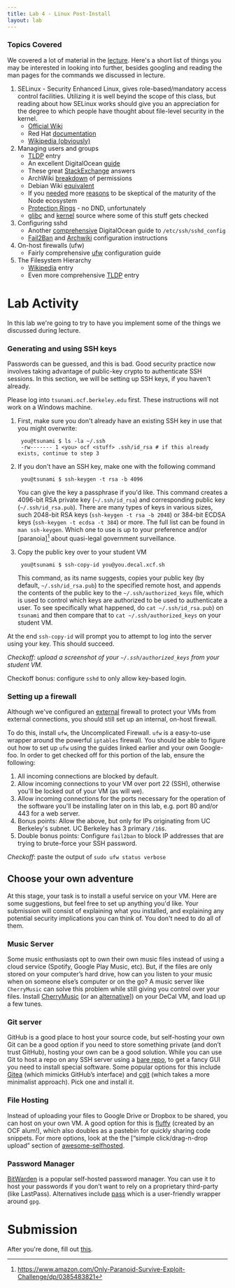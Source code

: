 ```yaml
---
title: Lab 4 - Linux Post-Install
layout: lab
---
```


### Topics Covered

We covered a lot of material in the 
[lecture](https://docs.google.com/presentation/d/1r3pl2XccayoUaKCFtG3wF6N_qun8VVw7jH5MEvVTBSw/edit).
Here's a short list of things you may be interested in looking into further, 
besides googling and reading the man pages for the commands we discussed in
lecture.

1. SELinux - Security Enhanced Linux, gives role-based/mandatory access control 
   facilities. Utilizing it is well beyind the scope of this class, but reading
   about how SELinux works should give you an appreciation for the degree to
   which people have thought about file-level security in the kernel.
   * [Official Wiki](selinunxproject.org) 
   * Red Hat [documentation](https://access.redhat.com/documentation/en-us/red_hat_enterprise_linux/6/html/security-enhanced_linux/chap-security-enhanced_linux-introduction)
   * [Wikipedia (obviously)](https://en.wikipedia.org/wiki/Security-Enhanced_Linux)
2. Managing users and groups
   * [TLDP](http://www.tldp.org/LDP/GNU-Linux-Tools-Summary/html/c6239.htm) entry
   * An excellent DigitalOcean [guide](https://www.digitalocean.com/community/tutorials/how-to-view-system-users-in-linux-on-ubuntu)
   * These great [StackExchange](https://unix.stackexchange.com/questions/74809/is-it-possible-to-hide-an-account-from-etc-passwd/74898#74898) answers
   * ArchWiki [breakdown](https://wiki.archlinux.org/index.php/File_permissions_and_attributes) of permissions
   * Debian Wiki [equivalent](https://wiki.debian.org/Permissions)
   * If you [needed](http://www.zdnet.com/article/show-stopping-bug-appears-in-npm-node-js-package-manager/) more [reasons](https://github.com/npm/npm/issues/19883) to be skeptical of the maturity of the Node ecosystem
   * [Protection Rings](https://en.wikipedia.org/wiki/Protection_ring) - no DND, unfortunately
   * [glibc](https://code.woboq.org/userspace/glibc/sysdeps/unix/sysv/linux/faccessat.c.html) and 
     [kernel](https://elixir.bootlin.com/linux/latest/source/fs/open.c#L353) source where some of this stuff gets checked
3. Configuring sshd 
   * Another [comprehensive](https://www.digitalocean.com/community/tutorials/how-to-tune-your-ssh-daemon-configuration-on-a-linux-vps)
     DigitalOcean guide to `/etc/ssh/sshd_config`
   * [Fail2Ban](https://fail2ban.org) and [Archwiki](https://wiki.archlinux.org/index.php/fail2ban) configuration instructions
4. On-host firewalls (ufw)
   * Fairly comprehensive [ufw](https://help.ubuntu.com/lts/serverguide/firewall.html) configuration guide
5. The Filesystem Hierarchy 
   * [Wikipedia](https://en.wikipedia.org/wiki/Filesystem_Hierarchy_Standard) entry
   * Even more comprehensive [TLDP](https://www.tldp.org/LDP/Linux-Filesystem-Hierarchy/html/index.html) entry

# Lab Activity

In this lab we're going to try to have you implement some of the things we 
discussed during lecture.

### Generating and using SSH keys

Passwords can be guessed, and this is bad. Good security practice now involves 
taking advantage of public-key crypto to authenticate SSH sessions. In this
section, we will be setting up SSH keys, if you haven't already.

Please log into `tsunami.ocf.berkeley.edu` first. These instructions will not 
work on a Windows machine.

1. First, make sure you don't already have an existing SSH key in use that you 
might overwrite:

        you@tsunami $ ls -la ~/.ssh
        -rw------- 1 <you> ocf <stuff> .ssh/id_rsa # if this already exists, continue to step 3

2. If you don't have an SSH key, make one with the following command
    
        you@tsunami $ ssh-keygen -t rsa -b 4096
    
    You can give the key a passphrase if you'd like. This command creates a 
    4096-bit RSA private key (`~/.ssh/id_rsa`) and corresponding public key
    (`~/.ssh/id_rsa.pub`). There are many types of keys in various sizes, such
    2048-bit RSA keys (`ssh-keygen -t rsa -b 2048`) or 384-bit ECDSA keys
    (`ssh-keygen -t ecdsa -t 384`) or more. The full list can be found in
    `man ssh-keygen`. Which one to use is up to your preference and/or
    [paranoia][^paranoia] about quasi-legal government surveillance.

3. Copy the public key over to your student VM

        you@tsunami $ ssh-copy-id you@you.decal.xcf.sh
    
    This command, as its name suggests, copies your public key (by default, 
    `~/.ssh/id_rsa.pub`) to the specified remote host, and appends the contents
    of the public key to the `~/.ssh/authorized_keys` file, which is used to
    control which keys are authorized to be used to authenticate a user. To see
    specifically what happened, do `cat ~/.ssh/id_rsa.pub`) on `tsunami`
    and then compare that to `cat ~/.ssh/authorized_keys` on your student VM.

At the end `ssh-copy-id` will prompt you to attempt to log into the server 
using your key. This should succeed. 

_Checkoff: upload a screenshot of your `~/.ssh/authorized_keys` from your 
student VM._

Checkoff bonus: configure `sshd` to only allow key-based login.

### Setting up a firewall

Although we've configured an 
[external](https://github.com/0xcf/decal-utils/blob/master/terraform/firewall.tf)
firewall to protect your VMs from external connections, you should still set up an 
internal, on-host firewall.

To do this, install `ufw`, the Uncomplicated Firewall. `ufw` is a easy-to-use
wrapper around the powerful `iptables` firewall. You should be able to figure out
how to set up `ufw` using the guides linked earlier and your own Google-foo. In
order to get checked off for this portion of the lab, ensure the following:

1. All incoming connections are blocked by default.
2. Allow incoming connections to your VM over port 22 (SSH), otherwise you'll be
   locked out of your VM (as will we).
3. Allow incoming connections for the ports necessary for the operation of the
   software you'll be installing later on in this lab, e.g. port 80 and/or 443
   for a web server.
4. Bonus points: Allow the above, but only for IPs originating from UC Berkeley's
   subnet. UC Berkeley has 3 primary `/16`s.
5. Double bonus points: Configure `fail2ban` to block IP addresses that are trying
   to brute-force your SSH password.

_Checkoff_: paste the output of `sudo ufw status verbose`

## Choose your own adventure

At this stage, your task is to install a useful service on your VM. Here are some
suggestions, but feel free to set up anything you'd like. Your submission will
consist of explaining what you installed, and explaining any potential security
implications you can think of. You don't need to do all of them.

### Music Server

Some music enthusiasts opt to own their own music files instead of using a cloud
service (Spotify, Google Play Music, etc). But, if the files are only stored on
your computer’s hard drive, how can you listen to your music when on someone else’s
computer or on the go? A music server like `CherryMusic` can solve this problem
while still giving you control over your files. Install
[CherryMusic](http://www.fomori.org/cherrymusic/) (or an
[alternative](https://github.com/Kickball/awesome-selfhosted#audio-streaming)]) on your
DeCal VM, and load up a few tunes.

### Git server

GitHub is a good place to host your source code, but self-hosting your own Git
can be a good option if you need to store something private (and don’t trust GitHub),
hosting your own can be a good solution. While you can use Git to host a repo on any
SSH server using a [bare repo](http://www.saintsjd.com/2011/01/what-is-a-bare-git-repository/),
to get a fancy GUI you need to install special software. Some popular options
for this include [Gitea](https://gitea.io/en-us/) (which mimicks GitHub’s interface)
and [cgit](https://git.zx2c4.com/cgit/about/) (which takes a more minimalist approach).
Pick one and install it.

### File Hosting

Instead of uploading your files to Google Drive or Dropbox to be shared, you can
host on your own VM. A good option for this is [fluffy](https://github.com/chriskuehl/fluffy)
(created by an OCF alum!), which also doubles as a pastebin for quickly sharing code snippets.
For more options, look at the the [“simple click/drag-n-drop upload” section of
[awesome-selfhosted](https://github.com/Kickball/awesome-selfhosted#single-clickdrag-n-drop-upload).

### Password Manager

[BitWarden](https://blog.bitwarden.com/host-your-own-open-source-password-manager-ace147649936) is
a popular self-hosted password manager. You can use it to host your passwords if you
don’t want to rely on a proprietary third-party (like LastPass). Alternatives include
[pass](https://passwordstore.org) which is a user-friendly wrapper around `gpg`. 

# Submission
After you're done, fill out [this](https://docs.google.com/forms/d/e/1FAIpQLSfu3ORniUMxG_2y9n-ZT5Shnv51F8Ohd180wr100LhHm3jfaA/viewform?usp=sf_link). 

[^paranoia]: https://www.amazon.com/Only-Paranoid-Survive-Exploit-Challenge/dp/0385483821
